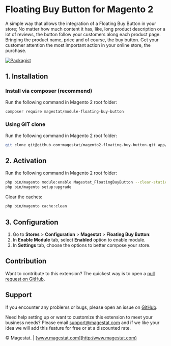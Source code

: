 Floating Buy Button for Magento 2
=====================

A simple way that allows the integration of a Floating Buy Button in your store;
No matter how much content it has, like, long product description or a lot of 
reviews, the button follow your customers along each product page. Bringing the 
product name, price and of course, the buy button.
Get your customer attention the most important action in your online store, the 
purchase.

[![Packagist](https://img.shields.io/packagist/v/magestat/module-floating-buy-button.svg)](https://packagist.org/packages/magestat/module-floating-buy-button)

## 1. Installation

### Install via composer (recommend)

Run the following command in Magento 2 root folder:
```sh
composer require magestat/module-floating-buy-button
```

### Using GIT clone

Run the following command in Magento 2 root folder:
```sh
git clone git@github.com:magestat/magento2-floating-buy-button.git app/code/Magestat/FloatingBuyButton
```

## 2. Activation

Run the following command in Magento 2 root folder:
```sh
php bin/magento module:enable Magestat_FloatingBuyButton --clear-static-content
php bin/magento setup:upgrade
```

Clear the caches:
```sh
php bin/magento cache:clean
```

## 3. Configuration

1. Go to **Stores** > **Configuration** > **Magestat** > **Floating Buy Button**:
2. In **Enable Module** tab, select **Enabled** option to enable module.
3. In **Settings** tab, choose the options to better compose your store.

## Contribution

Want to contribute to this extension? The quickest way is to open a [pull request on GitHub](https://help.github.com/articles/using-pull-requests).

## Support

If you encounter any problems or bugs, please open an issue on [GitHub](https://github.com/magestat/magento2-floating-buy-button/issues).

Need help setting up or want to customize this extension to meet your business needs? Please email support@magestat.com and if we like your idea we will add this feature for free or at a discounted rate.

© Magestat. | [www.magestat.com](http:/www.magestat.com)

